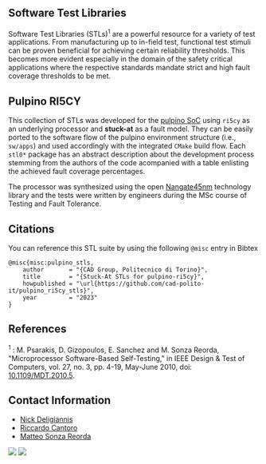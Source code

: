 ## Software Test Libraries
Software Test Libraries (STLs)<sup>1</sup> are a powerful resource for a variety of test applications. From manufacturing up to in-field test, functional test stimuli can be proven beneficial for achieving certain reliability thresholds. This becomes more evident especially in the domain of the safety critical applications where the respective standards mandate strict and high fault coverage thresholds to be met.

## Pulpino RI5CY
This collection of STLs was developed for the [pulpino SoC](https://github.com/pulp-platform/pulpino) using `ri5cy` as an underlying processor and **stuck-at** as a fault model. They can be easily ported to the software flow of the pulpino environment structure (i.e., `sw/apps`) and used accordingly with the integrated `CMake` build flow. Each `stl0*` package has an abstract description about the development process stemming from the authors of the code acompanied with a table enlisting the achieved fault coverage percentages.

The processor was synthesized using the open [Nangate45nm](https://si2.org/open-cell-library/) technology library and the tests were written by engineers during the MSc course of Testing and Fault Tolerance.

## Citations
You can reference this STL suite by using the following `@misc` entry in Bibtex
```
@misc{misc:pulpino_stls,
    author       = "{CAD Group, Politecnico di Torino}",
    title        = "{Stuck-At STLs for pulpino-ri5cy}",
    howpublished = "\url{https://github.com/cad-polito-it/pulpino_ri5cy_stls}",
    year         = "2023"
}
```

## References
<sup>1</sup> : M. Psarakis, D. Gizopoulos, E. Sanchez and M. Sonza Reorda, "Microprocessor Software-Based Self-Testing," in IEEE Design & Test of Computers, vol. 27, no. 3, pp. 4-19, May-June 2010, doi: [10.1109/MDT.2010.5](https://ieeexplore.ieee.org/document/5396292).

## Contact Information
- [Nick Deligiannis](mailto:nikolaos.deligiannis@polito.it)
- [Riccardo Cantoro](mailto:riccardo.cantoro@polito.it)
- [Matteo Sonza Reorda](mailto:matteo.sonzareorda@polito.it)


![](https://upload.wikimedia.org/wikipedia/it/4/47/Logo_PoliTo_dal_2021_blu.png)
![](https://cad.polito.it/img/CAD_(original).png)

